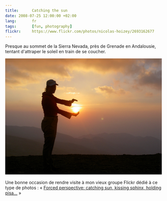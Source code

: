 ```yaml
---
title:      Catching the sun
date: 2008-07-25 12:00:00 +02:00
lang:       fr
tags:       [fun, photography]
flickr:     https://www.flickr.com/photos/nicolas-hoizey/2693162677
---
```


Presque au sommet de la Sierra Nevada, près de Grenade en Andalousie, tentant d'attraper le soleil en train de se coucher.

![](catching-the-sun.jpg)

Une bonne occasion de rendre visite à mon vieux groupe Flickr dédié à ce type de photos : « [Forced perspective: catching sun, kissing sphinx, holding pisa…](https://www.flickr.com/groups/catching_sun/) »
